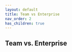 ```yaml
---
layout: default
title: Team vs Enterprise
nav_order: 2
has_children: true
---
```


## Team vs. Enterprise